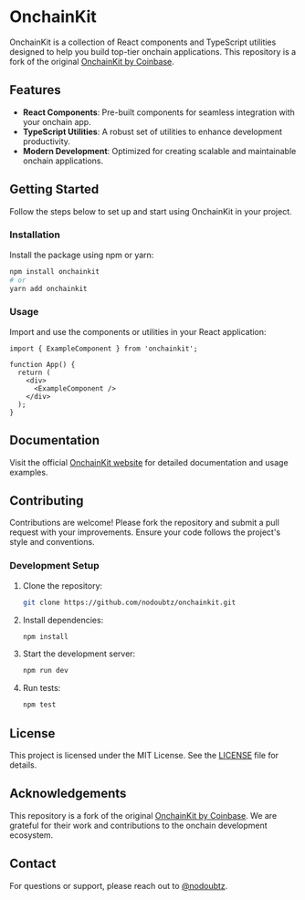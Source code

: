 # OnchainKit

OnchainKit is a collection of React components and TypeScript utilities designed to help you build top-tier onchain applications. This repository is a fork of the original [OnchainKit by Coinbase](https://github.com/coinbase/onchainkit).

## Features

- **React Components**: Pre-built components for seamless integration with your onchain app.
- **TypeScript Utilities**: A robust set of utilities to enhance development productivity.
- **Modern Development**: Optimized for creating scalable and maintainable onchain applications.

## Getting Started

Follow the steps below to set up and start using OnchainKit in your project.

### Installation

Install the package using npm or yarn:

```bash
npm install onchainkit
# or
yarn add onchainkit
```

### Usage

Import and use the components or utilities in your React application:

```tsx
import { ExampleComponent } from 'onchainkit';

function App() {
  return (
    <div>
      <ExampleComponent />
    </div>
  );
}
```

## Documentation

Visit the official [OnchainKit website](https://onchainkit.xyz) for detailed documentation and usage examples.

## Contributing

Contributions are welcome! Please fork the repository and submit a pull request with your improvements. Ensure your code follows the project's style and conventions.

### Development Setup

1. Clone the repository:
   ```bash
   git clone https://github.com/nodoubtz/onchainkit.git
   ```

2. Install dependencies:
   ```bash
   npm install
   ```

3. Start the development server:
   ```bash
   npm run dev
   ```

4. Run tests:
   ```bash
   npm test
   ```

## License

This project is licensed under the MIT License. See the [LICENSE](LICENSE) file for details.

## Acknowledgements

This repository is a fork of the original [OnchainKit by Coinbase](https://github.com/coinbase/onchainkit). We are grateful for their work and contributions to the onchain development ecosystem.

## Contact

For questions or support, please reach out to [@nodoubtz](https://github.com/nodoubtz).
